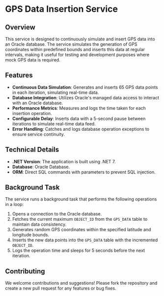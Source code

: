 # GPS Data Insertion Service

## Overview

This service is designed to continuously simulate and insert GPS data into an Oracle database. The service simulates the generation of GPS coordinates within predefined bounds and inserts this data at regular intervals, making it useful for testing and development purposes where mock GPS data is required.

## Features

- **Continuous Data Simulation**: Generates and inserts 65 GPS data points in each iteration, simulating real-time data.
- **Database Integration**: Utilizes Oracle's managed data access to interact with an Oracle database.
- **Performance Metrics**: Measures and logs the time taken for each insertion operation.
- **Configurable Delay**: Inserts data with a 5-second pause between iterations to simulate real-time data feed.
- **Error Handling**: Catches and logs database operation exceptions to ensure service continuity.

## Technical Details

- **.NET Version**: The application is built using .NET 7.
- **Database**: Oracle Database. 
- **ORM**: Direct SQL commands with parameters to prevent SQL injection.

## Background Task

The service runs a background task that performs the following operations in a loop:
1. Opens a connection to the Oracle database.
2. Fetches the current maximum `OBJECT_ID` from the `GPS_DATA` table to maintain data consistency.
3. Generates random GPS coordinates within the specified latitude and longitude bounds.
4. Inserts the new data points into the `GPS_DATA` table with the incremented `OBJECT_ID`.
5. Logs the operation time and sleeps for 5 seconds before the next iteration.

## Contributing

We welcome contributions and suggestions! Please fork the repository and create a new pull request for any features or bug fixes.

